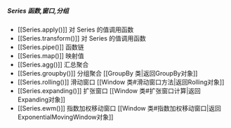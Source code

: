 ##### Series 函数,窗口,分组
- [[Series.apply()]]  对 Series 的值调用函数
- [[Series.transform()]]  对 Series 的值调用函数
- [[Series.pipe()]]  函数链
- [[Series.map()]]  映射值
- [[Series.agg()]]  汇总聚合
- [[Series.groupby()]]  分组聚合  [[GroupBy 类|返回GroupBy对象]]
- [[Series.rolling()]]  滑动窗口  [[Window 类#滑动窗口方法|返回Rolling对象]]
- [[Series.expanding()]]  扩张窗口  [[Window 类#扩张窗口计算|返回Expanding对象]]
- [[Series.ewm()]]  指数加权移动窗口  [[Window 类#指数加权移动窗口|返回ExponentialMovingWindow对象]]



